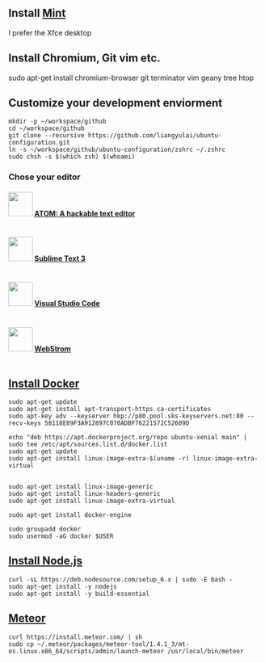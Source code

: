 ## Install [Mint](https://www.linuxmint.com)

I prefer the Xfce desktop

## Install Chromium, Git vim etc.

sudo apt-get install chromium-browser git terminator vim geany tree htop

## Customize your development enviorment

```
mkdir -p ~/workspace/github
cd ~/workspace/github
git clone --recursive https://github.com/liangyulai/ubuntu-configuration.git
ln -s ~/workspace/github/ubuntu-configuration/zshrc ~/.zshrc
sudo chsh -s $(which zsh) $(whoami)
```

### Chose your editor
#### <img src="https://www.meteor.com/assets/icon-atom.svg" width="48"> [ATOM: A hackable text editor](https://atom.io/)
```
```

#### <img src="https://www.meteor.com/assets/icon-subline.svg" width="48"> [Sublime Text 3](https://www.sublimetext.com/3)
```
```

#### <img src="https://www.meteor.com/assets/icon-visual.svg" width="48"> [Visual Studio Code](https://code.visualstudio.com/download)
```
```

#### <img src="https://www.meteor.com/assets/icon-webstr.svg" width="48"> [WebStrom](https://www.jetbrains.com/webstorm/)
```
```

## [Install Docker](https://docs.docker.com/engine/installation/linux/ubuntulinux/)

```
sudo apt-get update
sudo apt-get install apt-transport-https ca-certificates
sudo apt-key adv --keyserver hkp://p80.pool.sks-keyservers.net:80 --recv-keys 58118E89F3A912897C070ADBF76221572C52609D

echo "deb https://apt.dockerproject.org/repo ubuntu-xenial main" | sudo tee /etc/apt/sources.list.d/docker.list
sudo apt-get update
sudo apt-get install linux-image-extra-$(uname -r) linux-image-extra-virtual


sudo apt-get install linux-image-generic
sudo apt-get install linux-headers-generic
sudo apt-get install linux-image-extra-virtual
```

```
sudo apt-get install docker-engine

sudo groupadd docker
sudo usermod -aG docker $USER
```



## [Install Node.js](https://nodejs.org/en/download/package-manager/#debian-and-ubuntu-based-linux-distributions)
```
curl -sL https://deb.nodesource.com/setup_6.x | sudo -E bash -
sudo apt-get install -y nodejs
sudo apt-get install -y build-essential
```

## [Meteor](https://www.meteor.com/install)

```
curl https://install.meteor.com/ | sh
sudo cp ~/.meteor/packages/meteor-tool/1.4.1_3/mt-os.linux.x86_64/scripts/admin/launch-meteor /usr/local/bin/meteor
```
